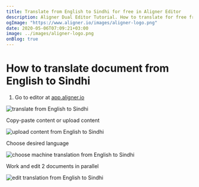 ```yaml
---
title: Translate from English to Sindhi for free in Aligner Editor
description: Aligner Dual Editor Tutorial. How to translate for free from English to Sindhi. Aligner is multilingual document management platform. 
ogImage: "https://www.aligner.io/images/aligner-logo.png"
date: 2020-05-06T07:09:21+03:00
image: ../images/aligner-logo.png
onBlog: true
---
```


# How to translate document from English to Sindhi

1. Go to editor at [app.aligner.io](https://app.aligner.io "Aligner App web page")

![translate from English to Sindhi](../aligner-blank-editor.png "translate from English to Sindhi")

Copy-paste content or upload content

![upload content from English to Sindhi](../aligner-uploaded-document.png "upload content from English to Sindhi")

Choose desired language

![choose machine translation from English to Sindhi](../aligner-language-dropdown.png "choose machine translation from English to Sindhi")

Work and edit 2 documents in parallel

![edit translation from English to Sindhi](../aligner-double-sitded-editor.png "edit translation from English to Sindhi")

